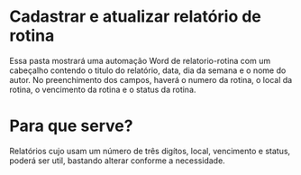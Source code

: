 # Cadastrar e atualizar relatório de rotina
Essa pasta mostrará uma automação Word de relatorio-rotina com um cabeçalho contendo o titulo do relatório, data, dia da semana e o nome do autor. No preenchimento dos campos, haverá o numero da rotina, o local da rotina, o vencimento da rotina e o status da rotina.

# Para que serve?
Relatórios cujo usam um número de três digítos, local, vencimento e status, poderá ser util, bastando alterar conforme a necessidade.

